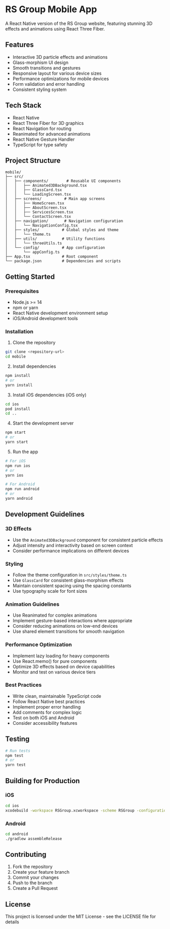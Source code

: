 # RS Group Mobile App

A React Native version of the RS Group website, featuring stunning 3D effects and animations using React Three Fiber.

## Features

- Interactive 3D particle effects and animations
- Glass-morphism UI design
- Smooth transitions and gestures
- Responsive layout for various device sizes
- Performance optimizations for mobile devices
- Form validation and error handling
- Consistent styling system

## Tech Stack

- React Native
- React Three Fiber for 3D graphics
- React Navigation for routing
- Reanimated for advanced animations
- React Native Gesture Handler
- TypeScript for type safety

## Project Structure

```
mobile/
├── src/
│   ├── components/        # Reusable UI components
│   │   ├── Animated3DBackground.tsx
│   │   ├── GlassCard.tsx
│   │   └── LoadingScreen.tsx
│   ├── screens/          # Main app screens
│   │   ├── HomeScreen.tsx
│   │   ├── AboutScreen.tsx
│   │   ├── ServicesScreen.tsx
│   │   └── ContactScreen.tsx
│   ├── navigation/       # Navigation configuration
│   │   └── NavigationConfig.tsx
│   ├── styles/          # Global styles and theme
│   │   └── theme.ts
│   ├── utils/           # Utility functions
│   │   └── threeUtils.ts
│   └── config/          # App configuration
│       └── appConfig.ts
├── App.tsx              # Root component
└── package.json         # Dependencies and scripts
```

## Getting Started

### Prerequisites

- Node.js >= 14
- npm or yarn
- React Native development environment setup
- iOS/Android development tools

### Installation

1. Clone the repository
```bash
git clone <repository-url>
cd mobile
```

2. Install dependencies
```bash
npm install
# or
yarn install
```

3. Install iOS dependencies (iOS only)
```bash
cd ios
pod install
cd ..
```

4. Start the development server
```bash
npm start
# or
yarn start
```

5. Run the app
```bash
# For iOS
npm run ios
# or
yarn ios

# For Android
npm run android
# or
yarn android
```

## Development Guidelines

### 3D Effects

- Use the `Animated3DBackground` component for consistent particle effects
- Adjust intensity and interactivity based on screen context
- Consider performance implications on different devices

### Styling

- Follow the theme configuration in `src/styles/theme.ts`
- Use `GlassCard` for consistent glass-morphism effects
- Maintain consistent spacing using the spacing constants
- Use typography scale for font sizes

### Animation Guidelines

- Use Reanimated for complex animations
- Implement gesture-based interactions where appropriate
- Consider reducing animations on low-end devices
- Use shared element transitions for smooth navigation

### Performance Optimization

- Implement lazy loading for heavy components
- Use React.memo() for pure components
- Optimize 3D effects based on device capabilities
- Monitor and test on various device tiers

### Best Practices

- Write clean, maintainable TypeScript code
- Follow React Native best practices
- Implement proper error handling
- Add comments for complex logic
- Test on both iOS and Android
- Consider accessibility features

## Testing

```bash
# Run tests
npm test
# or
yarn test
```

## Building for Production

### iOS
```bash
cd ios
xcodebuild -workspace RSGroup.xcworkspace -scheme RSGroup -configuration Release
```

### Android
```bash
cd android
./gradlew assembleRelease
```

## Contributing

1. Fork the repository
2. Create your feature branch
3. Commit your changes
4. Push to the branch
5. Create a Pull Request

## License

This project is licensed under the MIT License - see the LICENSE file for details
